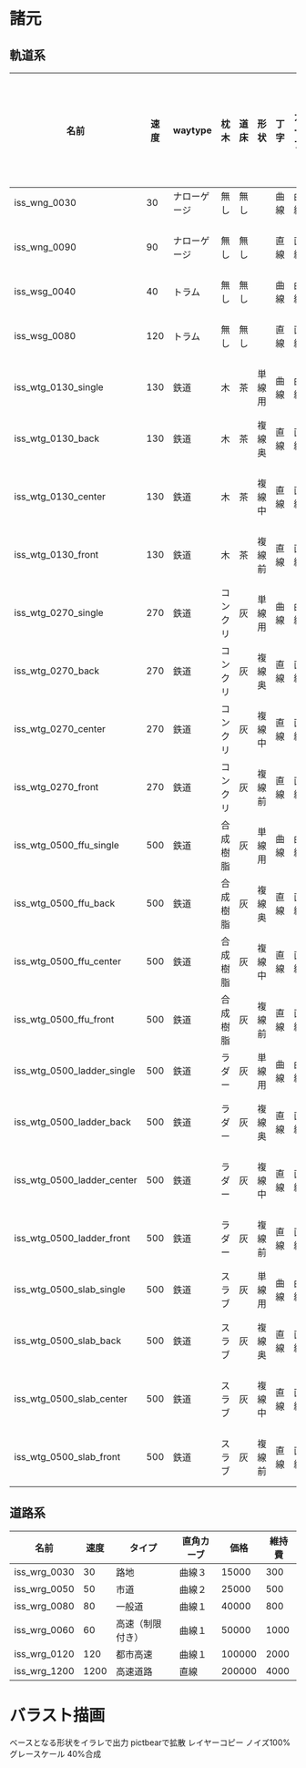# 諸元

## 軌道系

|名前|速度|waytype|枕木|道床|形状|丁字|カーブ|十字|ポイント画像切替|価格|維持費|
|---|---|---|---|---|---|---|---|---|---|---|---|
|iss_wng_0030|30|ナローゲージ|無し|無し||曲線|曲線|曲線|あり|15000|300|
|iss_wng_0090|90|ナローゲージ|無し|無し||直線|直線|直線分岐|あり|15000|300|
|iss_wsg_0040|40|トラム|無し|無し||曲線|曲線|曲線|あり|30000|600|
|iss_wsg_0080|120|トラム|無し|無し||直線|直線|直線分岐|あり|30000|600|
|iss_wtg_0130_single|130|鉄道|木|茶|単線用|曲線|曲線|曲線|あり|50000|1000|
|iss_wtg_0130_back|130|鉄道|木|茶|複線奥|直線|直線|直線分岐|なし|50000|1000|
|iss_wtg_0130_center|130|鉄道|木|茶|複線中|直線|直線|直線分岐|あり|50000|1000|
|iss_wtg_0130_front|130|鉄道|木|茶|複線前|直線|直線|直線分岐|あり|50000|1000|
|iss_wtg_0270_single|270|鉄道|コンクリ|灰|単線用|曲線|曲線|曲線|あり|100000|2000|
|iss_wtg_0270_back|270|鉄道|コンクリ|灰|複線奥|直線|直線|直線分岐|なし|100000|2000|
|iss_wtg_0270_center|270|鉄道|コンクリ|灰|複線中|直線|直線|直線分岐|あり|100000|2000|
|iss_wtg_0270_front|270|鉄道|コンクリ|灰|複線前|直線|直線|直線分岐|あり|100000|2000|
|iss_wtg_0500_ffu_single|500|鉄道|合成樹脂|灰|単線用|曲線|曲線|曲線|あり|150000|3000|
|iss_wtg_0500_ffu_back|500|鉄道|合成樹脂|灰|複線奥|直線|直線|直線分岐|なし|150000|3000|
|iss_wtg_0500_ffu_center|500|鉄道|合成樹脂|灰|複線中|直線|直線|直線分岐|あり|150000|3000|
|iss_wtg_0500_ffu_front|500|鉄道|合成樹脂|灰|複線前|直線|直線|直線分岐|あり|150000|3000|
|iss_wtg_0500_ladder_single|500|鉄道|ラダー|灰|単線用|曲線|曲線|曲線|あり|150000|3000|
|iss_wtg_0500_ladder_back|500|鉄道|ラダー|灰|複線奥|直線|直線|直線分岐|なし|150000|3000|
|iss_wtg_0500_ladder_center|500|鉄道|ラダー|灰|複線中|直線|直線|直線分岐|あり|150000|3000|
|iss_wtg_0500_ladder_front|500|鉄道|ラダー|灰|複線前|直線|直線|直線分岐|あり|150000|3000|
|iss_wtg_0500_slab_single|500|鉄道|スラブ|灰|単線用|曲線|曲線|曲線|あり|150000|3000|
|iss_wtg_0500_slab_back|500|鉄道|スラブ|灰|複線奥|直線|直線|直線分岐|なし|150000|3000|
|iss_wtg_0500_slab_center|500|鉄道|スラブ|灰|複線中|直線|直線|直線分岐|あり|150000|3000|
|iss_wtg_0500_slab_front|500|鉄道|スラブ|灰|複線前|直線|直線|直線分岐|あり|150000|3000|


## 道路系

|名前|速度|タイプ|直角カーブ|価格|維持費|
|---|---|---|---|---|---|
|iss_wrg_0030|30|路地|曲線３|15000|300|
|iss_wrg_0050|50|市道|曲線２|25000|500|
|iss_wrg_0080|80|一般道|曲線１|40000|800|
|iss_wrg_0060|60|高速（制限付き）|曲線１|50000|1000|
|iss_wrg_0120|120|都市高速|曲線１|100000|2000|
|iss_wrg_1200|1200|高速道路|直線|200000|4000|

# バラスト描画

ベースとなる形状をイラレで出力
pictbearで拡散
レイヤーコピー
ノイズ100% グレースケール
40%合成
